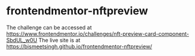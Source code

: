 # frontendmentor-nftpreview
The challenge can be accessed at https://www.frontendmentor.io/challenges/nft-preview-card-component-SbdUL_w0U
The live site is at https://bismeetsingh.github.io/frontendmentor-nftpreview/
